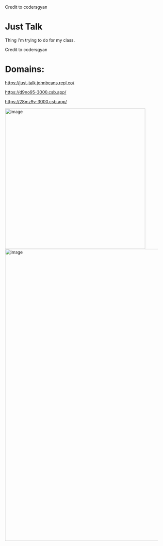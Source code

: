 Credit to codersgyan

# Just Talk



Thing I'm trying to do for my class.

Credit to codersgyan

# Domains:

https://just-talk.johnbeans.repl.co/

https://d9no95-3000.csb.app/

https://28mz9v-3000.csb.app/

<img width="462" alt="image" src="https://user-images.githubusercontent.com/119009502/229313338-ed83e436-3c1a-4e9d-9a38-017f6c6d3c65.png">

<img width="960" alt="image" src="https://user-images.githubusercontent.com/119009502/229313455-bd202174-a9ae-43e8-aeac-cc80c3fe9a94.png">

